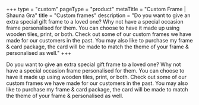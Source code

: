 +++
type = "custom"
pageType = "product"
metaTitle = "Custom Frame | Shauna Gra"
title = "Custom frames"
description = "Do you want to give an extra special gift frame to a loved one? Why not have a special occasion frame personalised for them. You can choose to have it made up using wooden tiles, print, or both. Check out some of our custom frames we have made for our customers in the past. You may also like to purchase my frame & card package, the card will be made to match the theme of your frame & personalised as well."
+++

Do you want to give an extra special gift frame to a loved one? Why not have a special occasion frame personalised for them. You can choose to have it made up using wooden tiles, print, or both. Check out some of our custom frames we have made for our customers in the past. You may also like to purchase my frame & card package, the card will be made to match the theme of your frame & personalised as well.
